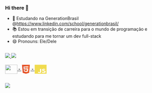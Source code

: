 ### Hi there 👋

- 🌱 Estudando na GenerationBrasil @https://www.linkedin.com/school/generationbrasil/
- 📚 Estou em transição de carreira para o mundo de programação e estudando para me tornar um dev full-stack
- 😄 Pronouns: Ele/Dele
##
  <div align="left">
    <a href="https://github.com/lusferr">
    <img height="150em" src="https://github-readme-stats.vercel.app/api?username=lusferr&show_icons=true&theme=tokyonight&include_all_commits=true&count_private=true"/>
    <img height="150em" src="https://github-readme-stats.vercel.app/api/top-langs/?username=lusferr&layout=compact&langs_count=7&theme=tokyonight"/>
  </div>
   
  <h4 align="left">  
   <img align="center" height="30" width="40" src="https://cdn.jsdelivr.net/gh/devicons/devicon/icons/java/java-original.svg"> - 
   <img align="center" height="30" src="https://raw.githubusercontent.com/devicons/devicon/master/icons/html5/html5-original.svg"> - 
   <img align="center" height="30" width="40" src="https://raw.githubusercontent.com/devicons/devicon/master/icons/javascript/javascript-plain.svg">
  <h4/>  
    
## 
    
   <div align="left">
     <a href="https://www.linkedin.com/in/luis-fernando-1a24a2189/" target="_blank"><img src="https://img.shields.io/badge/-LinkedIn-%230077B5?style=for-the-                        badge&logo=linkedin&logoColor=white" target="_blank"></a> 
    </div>
